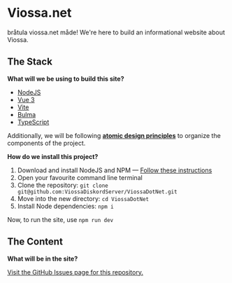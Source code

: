 # Viossa.net

bråtula viossa.net måde! We're here to build an informational website about Viossa.

## The Stack

**What will we be using to build this site?**

- [NodeJS](https://nodejs.org/)
- [Vue 3](https://vuejs.org/)
- [Vite](https://vite.dev/)
- [Bulma](https://bulma.io/)
- [TypeScript](https://www.typescriptlang.org/)

Additionally, we will be following [**atomic design principles**](https://bradfrost.com/blog/post/atomic-web-design/) to organize the components of the project.

**How do we install this project?**

1. Download and install NodeJS and NPM — [Follow these instructions](https://nodejs.org/en/download)
2. Open your favourite command line terminal
3. Clone the repository: `git clone git@github.com:ViossaDiskordServer/ViossaDotNet.git`
4. Move into the new directory: `cd ViossaDotNet`
5. Install Node dependencies: `npm i`

Now, to run the site, use `npm run dev`

## The Content

**What will be in the site?**

[Visit the GitHub Issues page for this repository.](https://github.com/ViossaDiskordServer/ViossaDotNet/issues)
